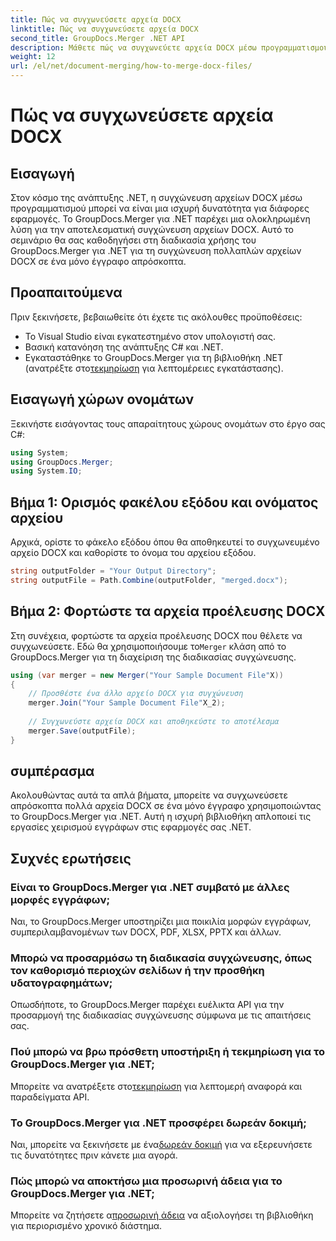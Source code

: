 ```yaml
---
title: Πώς να συγχωνεύσετε αρχεία DOCX
linktitle: Πώς να συγχωνεύσετε αρχεία DOCX
second_title: GroupDocs.Merger .NET API
description: Μάθετε πώς να συγχωνεύετε αρχεία DOCX μέσω προγραμματισμού στο .NET χρησιμοποιώντας το GroupDocs.Merger, απλοποιώντας αποτελεσματικά τις εργασίες χειρισμού εγγράφων.
weight: 12
url: /el/net/document-merging/how-to-merge-docx-files/
---
```


# Πώς να συγχωνεύσετε αρχεία DOCX

## Εισαγωγή
Στον κόσμο της ανάπτυξης .NET, η συγχώνευση αρχείων DOCX μέσω προγραμματισμού μπορεί να είναι μια ισχυρή δυνατότητα για διάφορες εφαρμογές. Το GroupDocs.Merger για .NET παρέχει μια ολοκληρωμένη λύση για την αποτελεσματική συγχώνευση αρχείων DOCX. Αυτό το σεμινάριο θα σας καθοδηγήσει στη διαδικασία χρήσης του GroupDocs.Merger για .NET για τη συγχώνευση πολλαπλών αρχείων DOCX σε ένα μόνο έγγραφο απρόσκοπτα.
## Προαπαιτούμενα
Πριν ξεκινήσετε, βεβαιωθείτε ότι έχετε τις ακόλουθες προϋποθέσεις:
- Το Visual Studio είναι εγκατεστημένο στον υπολογιστή σας.
- Βασική κατανόηση της ανάπτυξης C# και .NET.
-  Εγκαταστάθηκε το GroupDocs.Merger για τη βιβλιοθήκη .NET (ανατρέξτε στο[τεκμηρίωση](https://tutorials.groupdocs.com/merger/net/) για λεπτομέρειες εγκατάστασης).

## Εισαγωγή χώρων ονομάτων
Ξεκινήστε εισάγοντας τους απαραίτητους χώρους ονομάτων στο έργο σας C#:
```csharp
using System; 
using GroupDocs.Merger;
using System.IO;
```
## Βήμα 1: Ορισμός φακέλου εξόδου και ονόματος αρχείου
Αρχικά, ορίστε το φάκελο εξόδου όπου θα αποθηκευτεί το συγχωνευμένο αρχείο DOCX και καθορίστε το όνομα του αρχείου εξόδου.
```csharp
string outputFolder = "Your Output Directory";
string outputFile = Path.Combine(outputFolder, "merged.docx");
```
## Βήμα 2: Φορτώστε τα αρχεία προέλευσης DOCX
Στη συνέχεια, φορτώστε τα αρχεία προέλευσης DOCX που θέλετε να συγχωνεύσετε. Εδώ θα χρησιμοποιήσουμε το`Merger` κλάση από το GroupDocs.Merger για τη διαχείριση της διαδικασίας συγχώνευσης.
```csharp
using (var merger = new Merger("Your Sample Document File"X))
{
    // Προσθέστε ένα άλλο αρχείο DOCX για συγχώνευση
    merger.Join("Your Sample Document File"X_2);
    
    // Συγχωνεύστε αρχεία DOCX και αποθηκεύστε το αποτέλεσμα
    merger.Save(outputFile);
}
```

## συμπέρασμα
Ακολουθώντας αυτά τα απλά βήματα, μπορείτε να συγχωνεύσετε απρόσκοπτα πολλά αρχεία DOCX σε ένα μόνο έγγραφο χρησιμοποιώντας το GroupDocs.Merger για .NET. Αυτή η ισχυρή βιβλιοθήκη απλοποιεί τις εργασίες χειρισμού εγγράφων στις εφαρμογές σας .NET.
## Συχνές ερωτήσεις
### Είναι το GroupDocs.Merger για .NET συμβατό με άλλες μορφές εγγράφων;
Ναι, το GroupDocs.Merger υποστηρίζει μια ποικιλία μορφών εγγράφων, συμπεριλαμβανομένων των DOCX, PDF, XLSX, PPTX και άλλων.
### Μπορώ να προσαρμόσω τη διαδικασία συγχώνευσης, όπως τον καθορισμό περιοχών σελίδων ή την προσθήκη υδατογραφημάτων;
Οπωσδήποτε, το GroupDocs.Merger παρέχει ευέλικτα API για την προσαρμογή της διαδικασίας συγχώνευσης σύμφωνα με τις απαιτήσεις σας.
### Πού μπορώ να βρω πρόσθετη υποστήριξη ή τεκμηρίωση για το GroupDocs.Merger για .NET;
 Μπορείτε να ανατρέξετε στο[τεκμηρίωση](https://tutorials.groupdocs.com/merger/net/) για λεπτομερή αναφορά και παραδείγματα API.
### Το GroupDocs.Merger για .NET προσφέρει δωρεάν δοκιμή;
 Ναι, μπορείτε να ξεκινήσετε με ένα[δωρεάν δοκιμή](https://releases.groupdocs.com/) για να εξερευνήσετε τις δυνατότητες πριν κάνετε μια αγορά.
### Πώς μπορώ να αποκτήσω μια προσωρινή άδεια για το GroupDocs.Merger για .NET;
 Μπορείτε να ζητήσετε α[προσωρινή άδεια](https://purchase.groupdocs.com/temporary-license/) να αξιολογήσει τη βιβλιοθήκη για περιορισμένο χρονικό διάστημα.